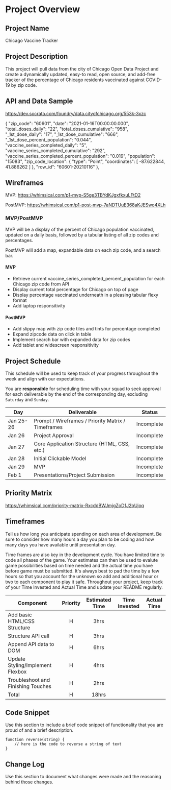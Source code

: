 # Project Overview

## Project Name

Chicago Vaccine Tracker

## Project Description

This project will pull data from the city of Chicago Open Data Project and create a dynamically updated, easy-to read, open source, and add-free tracker of the percentage of Chicago residents vaccinated against COVID-19 by zip code.

## API and Data Sample

https://dev.socrata.com/foundry/data.cityofchicago.org/553k-3xzc

 {
        "zip_code": "60601",
        "date": "2021-01-16T00:00:00.000",
        "total_doses_daily": "22",
        "total_doses_cumulative": "958",
        "_1st_dose_daily": "17",
        "_1st_dose_cumulative": "666",
        "_1st_dose_percent_population": "0.044",
        "vaccine_series_completed_daily": "5",
        "vaccine_series_completed_cumulative": "292",
        "vaccine_series_completed_percent_population": "0.019",
        "population": "15083",
        "zip_code_location": {
            "type": "Point",
            "coordinates": [
                -87.622844,
                41.886262
            ]
        },
        "row_id": "60601-20210116"
    },

## Wireframes

MVP:
https://whimsical.com/p1-mvp-S5ge3TBYdKJgxfkxuLFtD2

PostMVP:
https://whimsical.com/p1-post-mvp-7aNDTUuE368aKJESwo4XLh

### MVP/PostMVP

MVP will be a display of the percent of Chicago population vaccinated, updated on a daily basis, followed by a tabular listing of all zip codes and percentages.

PostMVP will add a map, expandable data on each zip code, and a search bar.

#### MVP 

- Retrieve current vaccine_series_completed_percent_population for each Chicago zip code from API
- Display current total percentage for Chicago on top of page
- Display percentage vaccinated underneath in a pleasing tabular flexy format
- Add laptop responsitivity

#### PostMVP  

- Add slippy map with zip code tiles and tints for percentage completed
- Expand zipcode data on click in table
- Implement search bar with expanded data for zip codes
- Add tablet and widescreen responsitivity

## Project Schedule

This schedule will be used to keep track of your progress throughout the week and align with our expectations.  

You are **responsible** for scheduling time with your squad to seek approval for each deliverable by the end of the corresponding day, excluding `Saturday` and `Sunday`.

|  Day | Deliverable | Status
|---|---| ---|
|Jan 25-26| Prompt / Wireframes / Priority Matrix / Timeframes | Incomplete
|Jan 26| Project Approval | Incomplete
|Jan 27| Core Application Structure (HTML, CSS, etc.) | Incomplete
|Jan 28| Initial Clickable Model  | Incomplete
|Jan 29| MVP | Incomplete
|Feb 1| Presentations/Project Submission | Incomplete

## Priority Matrix

https://whimsical.com/priority-matrix-RxcddBWJmjgZoD1J2bUjoq

## Timeframes

Tell us how long you anticipate spending on each area of development. Be sure to consider how many hours a day you plan to be coding and how many days you have available until presentation day.

Time frames are also key in the development cycle.  You have limited time to code all phases of the game.  Your estimates can then be used to evalute game possibilities based on time needed and the actual time you have before game must be submitted. It's always best to pad the time by a few hours so that you account for the unknown so add and additional hour or two to each component to play it safe. Throughout your project, keep track of your Time Invested and Actual Time and update your README regularly.

| Component | Priority | Estimated Time | Time Invested | Actual Time |
| --- | :---: |  :---: | :---: | :---: |
| Add basic HTML/CSS Structure | H | 3hrs|  |  |
| Structure API call | H | 3hrs|  |  |
| Append API data to DOM | H | 6hrs|  |  |
| Update Styling/Implement Flexbox | H | 4hrs|  |  |
| Troubleshoot and Finishing Touches | H | 2hrs|  |  |
| Total | H | 18hrs|  |  |

## Code Snippet

Use this section to include a brief code snippet of functionality that you are proud of and a brief description.  

```
function reverse(string) {
	// here is the code to reverse a string of text
}
```

## Change Log
 Use this section to document what changes were made and the reasoning behind those changes.  
